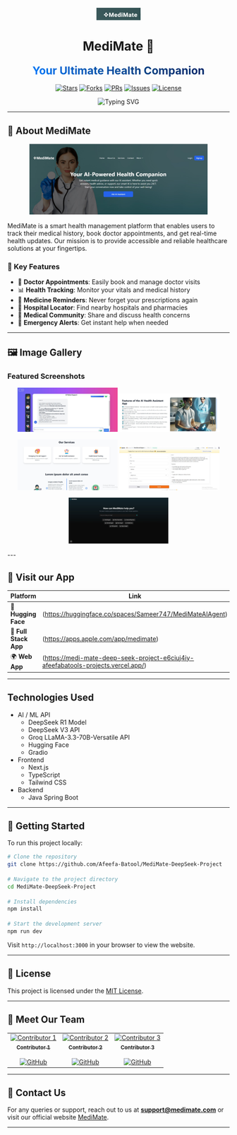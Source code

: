 <div align="center">

<p align="center">
  <img src="logo.jpg" alt="MediMate Overview" width="20%"/>
</p>


# MediMate 🏥

<h3>
  <span style="background: linear-gradient(45deg, #007BFF, #0056b3, #003d80, #002366);
               -webkit-background-clip: text;
               -webkit-text-fill-color: transparent;
               font-size: 1.5em;
               font-weight: bold;">
    Your Ultimate Health Companion
  </span>
</h3>

[![Stars](https://img.shields.io/github/stars/your-username/medimate?style=for-the-badge&logo=starship&color=blue&logoColor=white)](https://github.com/your-username/medimate/stargazers)
[![Forks](https://img.shields.io/github/forks/your-username/medimate?style=for-the-badge&logo=git&color=darkblue&logoColor=white)](https://github.com/your-username/medimate/network/members)
[![PRs](https://img.shields.io/github/issues-pr/your-username/medimate?style=for-the-badge&logo=github&color=navy&logoColor=white)](https://github.com/your-username/medimate/pulls)
[![Issues](https://img.shields.io/github/issues/your-username/medimate?style=for-the-badge&logo=codeigniter&color=blue&logoColor=white)](https://github.com/your-username/medimate/issues)
[![License](https://img.shields.io/github/license/your-username/medimate?style=for-the-badge&logo=molecule&color=midnightblue&logoColor=white)](https://github.com/your-username/medimate/blob/master/LICENSE)

<p align="center">
  <img src="https://readme-typing-svg.herokuapp.com?font=Fira+Code&pause=1000&color=007BFF&center=true&vCenter=true&width=435&lines=Smart+Health+Management;Book+Doctor+Appointments;Track+Your+Medical+History;Get+Real-time+Health+Updates" alt="Typing SVG" />
</p>

</div>

---

## 🚀 About MediMate

<p align="center">
  <img src="/img1.jpg" alt="MediMate Overview" width="80%"/>
</p>

MediMate is a smart health management platform that enables users to track their medical history, book doctor appointments, and get real-time health updates. Our mission is to provide accessible and reliable healthcare solutions at your fingertips.

### 🌟 Key Features

- 🏥 **Doctor Appointments**: Easily book and manage doctor visits
- 📊 **Health Tracking**: Monitor your vitals and medical history
- 💊 **Medicine Reminders**: Never forget your prescriptions again
- 📍 **Hospital Locator**: Find nearby hospitals and pharmacies
- 💬 **Medical Community**: Share and discuss health concerns
- 🔔 **Emergency Alerts**: Get instant help when needed

---

## 🖼️ Image Gallery

### Featured Screenshots

<p align="center">
  <img src="img2.jpg" alt="Dashboard" width="45%"/>
  <img src="img3.jpg" alt="Appointment Booking" width="45%"/>
</p>

<p align="center">
  <img src="img4.jpg" alt="Medicine Reminders" width="45%"/>
  <img src="img5.jpg" alt="Emergency Alerts" width="45%"/>
</p>
<p align="center">
  <img src="img6.jpg" alt="Medicine Reminders" width="45%"/>

</p>
---

## 🔗 Visit our App

| Platform | Link |
|----------|------|
| 📱 **Hugging Face** |(https://huggingface.co/spaces/Sameer747/MediMateAIAgent) |
| 🍏 **Full Stack App** | (https://apps.apple.com/app/medimate) |
| 🌍 **Web App** | (https://medi-mate-deep-seek-project-e6ciuj4iy-afeefabatools-projects.vercel.app/) |

---

## Technologies Used

- AI / ML API  
  - DeepSeek R1 Model  
  - DeepSeek V3 API  
  - Groq LLaMA-3.3-70B-Versatile API  
  - Hugging Face  
  - Gradio  
- Frontend  
  - Next.js  
  - TypeScript  
  - Tailwind CSS  
- Backend  
  - Java Spring Boot  


---

## 🚀 Getting Started

To run this project locally:

```bash
# Clone the repository
git clone https://github.com/Afeefa-Batool/MediMate-DeepSeek-Project

# Navigate to the project directory
cd MediMate-DeepSeek-Project

# Install dependencies
npm install

# Start the development server
npm run dev
```

Visit `http://localhost:3000` in your browser to view the website.

---

## 📜 License

This project is licensed under the [MIT License](LICENSE).

---

## 👥 Meet Our Team

<table>
  <tr>
    <td align="center">
      <a href="https://www.linkedin.com/in/contributor1/"><img src="https://github.com/contributor1.png" width="120px;" alt="Contributor 1"/><br /><sub><b>Contributor 1</b><br></sub></a><br />
      <a href="https://github.com/contributor1"><img src="https://img.shields.io/badge/GitHub-100000?style=for-the-badge&logo=github&logoColor=white" alt="GitHub" width="100px"/></a>
    </td>
    <td align="center">
      <a href="https://www.linkedin.com/in/contributor2/"><img src="https://github.com/contributor2.png" width="120px;" alt="Contributor 2"/><br /><sub><b>Contributor 2</b><br></sub></a><br />
      <a href="https://github.com/contributor2"><img src="https://img.shields.io/badge/GitHub-100000?style=for-the-badge&logo=github&logoColor=white" alt="GitHub" width="100px"/></a>
    </td>
    <td align="center">
      <a href="https://www.linkedin.com/in/contributor3/"><img src="https://github.com/contributor3.png" width="120px;" alt="Contributor 3"/><br /><sub><b>Contributor 3</b><br></sub></a><br />
      <a href="https://github.com/contributor3"><img src="https://img.shields.io/badge/GitHub-100000?style=for-the-badge&logo=github&logoColor=white" alt="GitHub" width="100px"/></a>
    </td>
  </tr>
</table>

---

## 💌 Contact Us

For any queries or support, reach out to us at **support@medimate.com** or visit our official website [MediMate](https://medimate.com).

---
